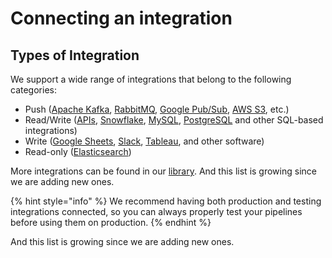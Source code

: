 # Connecting an integration

## Types of Integration

We support a wide range of integrations that belong to the following categories:

* Push ([Apache Kafka](library-of-integrations/apache-kafka.md), [RabbitMQ](library-of-integrations/rabbitmq.md), [Google Pub/Sub](library-of-integrations/google-pub-sub.md), [AWS S3](library-of-integrations/aws-s3.md), etc.)
* Read/Write ([APIs](library-of-integrations/apis.md), [Snowflake](library-of-integrations/snowflake.md), [MySQL](library-of-integrations/mysql.md), [PostgreSQL](library-of-integrations/postgresql.md) and other SQL-based integrations)
* Write ([Google Sheets](library-of-integrations/google-sheets.md), [Slack](library-of-integrations/slack.md), [Tableau](library-of-integrations/tableau.md), and other software)
* Read-only ([Elasticsearch](library-of-integrations/elasticsearch.md))

More integrations can be found in our [library](library-of-integrations/). And this list is growing since we are adding new ones.

{% hint style="info" %}
We recommend having both production and testing integrations connected, so you can always properly test your pipelines before using them on production.
{% endhint %}

And this list is growing since we are adding new ones.



